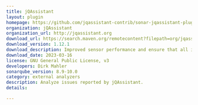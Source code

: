 ```yaml
---
title: jQAssistant
layout: plugin
homepage: https://github.com/jqassistant-contrib/sonar-jqassistant-plugin
organization: jQAssistant
organization_url: http://jqassistant.org
download_url: https://search.maven.org/remotecontent?filepath=org/jqassistant/contrib/sonarqube/sonar-jqassistant-plugin/1.12.1/sonar-jqassistant-plugin-1.12.1.jar
download_version: 1.12.1
download_description: Improved sensor performance and ensure that all issues that cannot be attached to a file are displayed on project level
download_date: 2023-03-16
license: GNU General Public License, v3
developers: Dirk Mahler
sonarqube_version: 8.9-10.0
category: external analyzers
description: Analyze issues reported by jQAssistant.
details: 

---
```

